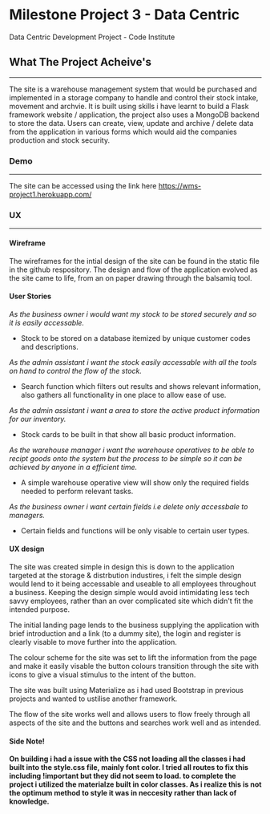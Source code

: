 # Milestone Project 3 - Data Centric 
Data Centric Development Project - Code Institute 

## What The Project Acheive's 
---
The site is a warehouse management system that would be purchased and implemented in a storage company to handle and control their stock intake, movement and archvie. It is built using skills i have learnt to build a Flask framework website / application, the project also uses a MongoDB backend to store the data. Users can create, view, update and archive / delete data from the application in various forms which would aid the companies production and stock security. 

### Demo 
---
The site can be accessed using the link here https://wms-project1.herokuapp.com/ 

### UX 
--- 
#### Wireframe 
The wireframes for the intial design of the site can be found in the static file in the github respository. The design and flow of the application evolved as the site came to life, from an on paper drawing through the balsamiq tool. 

#### User Stories 
<em>As the business owner i would want my stock to be stored securely and so it is easily accessable.</em>
- Stock to be stored on a database itemized by unique customer codes and descriptions. 

<em>As the admin assistant i want the stock easily accessable with all the tools on hand to control the flow of the stock.</em>
- Search function which filters out results and shows relevant information, also gathers all functionality in one place to allow ease of use. 

<em>As the admin assistant i want a area to store the active product information for our inventory.</em>
- Stock cards to be built in that show all basic product information. 

<em>As the warehouse manager i want the warehouse operatives to be able to recipt goods onto the system but the process to be simple so it can be achieved by anyone in a efficient time.</em>
- A simple warehouse operative view will show only the required fields needed to perform relevant tasks. 

<em>As the business owner i want certain fields i.e delete only accessbale to managers.</em>
- Certain fields and functions will be only visable to certain user types. 

#### UX design
The site was created simple in design this is down to the application targeted at the storage & distrbution industires, i felt the simple design would lend to it being accessable and useable to all employees throughout a business. Keeping the design simple would avoid intimidating less tech savvy employees, rather than an over complicated site which didn't fit the intended purpose. 

The initial landing page lends to the business supplying the application with brief introduction and a link (to a dummy site), the login and register is clearly visable to move further into the application. 

The colour scheme for the site was set to lift the information from the page and make it easily visable the button colours transition through the site with icons to give a visual stimulus to the intent of the button. 

The site was built using Materialize as i had used Bootstrap in previous projects and wanted to ustilise another framework. 

The flow of the site works well and allows users to flow freely through all aspects of the site and the buttons and searches work well and as intended. 

#### Side Note! 
<strong>On building i had a issue with the CSS not loading all the classes i had built into the style.css file, mainly font color. I tried all routes to fix this including !important but they did not seem to load. to complete the project i utilized the materialze built in color classes. As i realize this is not the optimum method to style it was in neccesity rather than lack of knowledge.</strong> 


